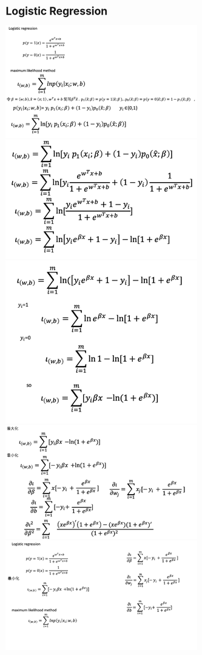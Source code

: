 # Logistic Regression
![](image/logistic1.png)
![](image/logistic2.png)
![](image/logistic3.png)
![](image/logistic4.png)
![](image/logistic5.png)